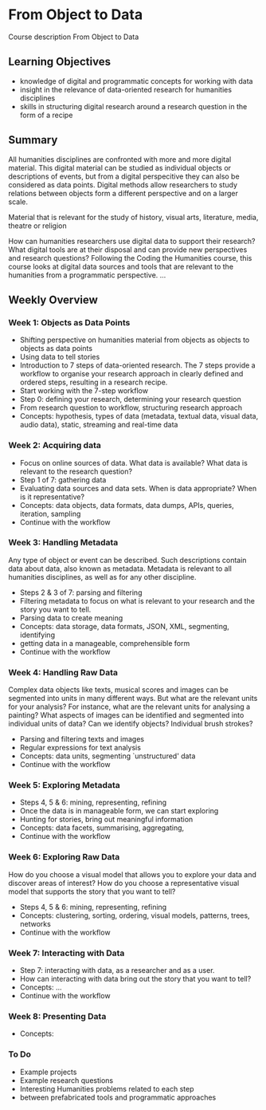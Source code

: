 From Object to Data
==============

Course description From Object to Data

## Learning Objectives

- knowledge of digital and programmatic concepts for working with data
- insight in the relevance of data-oriented research for humanities disciplines
- skills in structuring digital research around a research question in the form of a recipe

## Summary

All humanities disciplines are confronted with more and more digital material. 
This digital material can be studied as individual objects or descriptions of events, but from a digital perspecitive they can also be considered as data points. Digital methods allow researchers to study relations between objects form a different perspective and on a larger scale. 

Material that is relevant for the study of history, visual arts, literature, media, theatre or religion 

How can humanities researchers use digital data to support their research? What digital tools are at their disposal and can provide new perspectives and research questions? Following the Coding the Humanities course, this course looks at digital data sources and tools that are relevant to the humanities from a programmatic perspective. ...

## Weekly Overview

### Week 1: Objects as Data Points

- Shifting perspective on humanities material from objects as objects to objects as data points
- Using data to tell stories
- Introduction to 7 steps of data-oriented research. The 7 steps provide a workflow to organise your research approach in clearly defined and ordered steps, resulting in a research recipe.
- Start working with the 7-step workflow
- Step 0: defining your research, determining your research question
- From research question to workflow, structuring research approach
- Concepts: hypothesis, types of data (metadata, textual data, visual data, audio data), static, streaming and real-time data

### Week 2: Acquiring data

- Focus on online sources of data. What data is available? What data is relevant to the research question?
- Step 1 of 7: gathering data
- Evaluating data sources and data sets. When is data appropriate? When is it representative?
- Concepts: data objects, data formats, data dumps, APIs, queries, iteration, sampling
- Continue with the workflow

### Week 3: Handling Metadata

Any type of object or event can be described. Such descriptions contain data about data, also known as metadata. Metadata is relevant to all humanities disciplines, as well as for any other discipline. 
- Steps 2 & 3 of 7: parsing and filtering
- Filtering metadata to focus on what is relevant to your research and the story you want to tell.
- Parsing data to create meaning
- Concepts: data storage, data formats, JSON, XML, segmenting, identifying
- getting data in a manageable, comprehensible form
- Continue with the workflow

### Week 4: Handling Raw Data

Complex data objects like texts, musical scores and images can be segmented into units in many different ways. But what are the relevant units for your analysis? For instance, what are the relevant units for analysing a painting? What aspects of images can be identified and segmented into individual units of data? Can we identify objects? Individual brush strokes? 

- Parsing and filtering texts and images
- Regular expressions for text analysis
- Concepts: data units, segmenting `unstructured' data
- Continue with the workflow

### Week 5: Exploring Metadata

- Steps 4, 5 & 6: mining, representing, refining
- Once the data is in manageable form, we can start exploring
- Hunting for stories, bring out meaningful information 
- Concepts: data facets, summarising, aggregating, 
- Continue with the workflow

### Week 6: Exploring Raw Data

How do you choose a visual model that allows you to explore your data and discover areas of interest? How do you choose a representative visual model that supports the story that you want to tell?

- Steps 4, 5 & 6: mining, representing, refining
- Concepts: clustering, sorting, ordering, visual models, patterns, trees, networks
- Continue with the workflow

### Week 7: Interacting with Data

- Step 7: interacting with data, as a researcher and as a user.
- How can interacting with data bring out the story that you want to tell?
- Concepts: ...
- Continue with the workflow

### Week 8: Presenting Data

- Concepts:



### To Do

- Example projects
- Example research questions
- Interesting Humanities problems related to each step
- between prefabricated tools and programmatic approaches
